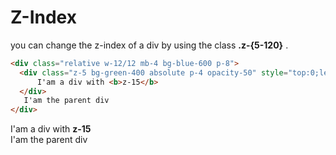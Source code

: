 # Z-Index

you can change the z-index of a div by using the class **.z-{5-120}** .

``` html
<div class="relative w-12/12 mb-4 bg-blue-600 p-8">
  <div class="z-5 bg-green-400 absolute p-4 opacity-50" style="top:0;left:0;">
      I'am a div with <b>z-15</b>
  </div>
   I'am the parent div
</div>
```
<div class="relative w-12/12 mb-4 bg-blue-600 p-8">
  <div class="z-5 bg-green-400 absolute p-4 opacity-50" style="top:0;left:0;">
      I'am a div with <b>z-15</b>
  </div>
   I'am the parent div
</div>